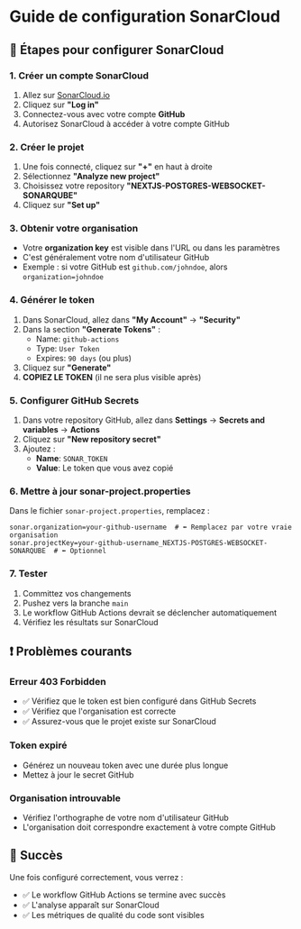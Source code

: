 # Guide de configuration SonarCloud

## 🎯 Étapes pour configurer SonarCloud

### 1. Créer un compte SonarCloud

1. Allez sur [SonarCloud.io](https://sonarcloud.io)
2. Cliquez sur **"Log in"**
3. Connectez-vous avec votre compte **GitHub**
4. Autorisez SonarCloud à accéder à votre compte GitHub

### 2. Créer le projet

1. Une fois connecté, cliquez sur **"+"** en haut à droite
2. Sélectionnez **"Analyze new project"**
3. Choisissez votre repository **"NEXTJS-POSTGRES-WEBSOCKET-SONARQUBE"**
4. Cliquez sur **"Set up"**

### 3. Obtenir votre organisation

- Votre **organization key** est visible dans l'URL ou dans les paramètres
- C'est généralement votre nom d'utilisateur GitHub
- Exemple : si votre GitHub est `github.com/johndoe`, alors `organization=johndoe`

### 4. Générer le token

1. Dans SonarCloud, allez dans **"My Account"** → **"Security"**
2. Dans la section **"Generate Tokens"** :
   - Name: `github-actions`
   - Type: `User Token`
   - Expires: `90 days` (ou plus)
3. Cliquez sur **"Generate"**
4. **COPIEZ LE TOKEN** (il ne sera plus visible après)

### 5. Configurer GitHub Secrets

1. Dans votre repository GitHub, allez dans **Settings** → **Secrets and variables** → **Actions**
2. Cliquez sur **"New repository secret"**
3. Ajoutez :
   - **Name**: `SONAR_TOKEN`
   - **Value**: Le token que vous avez copié

### 6. Mettre à jour sonar-project.properties

Dans le fichier `sonar-project.properties`, remplacez :
```properties
sonar.organization=your-github-username  # ⬅️ Remplacez par votre vraie organisation
sonar.projectKey=your-github-username_NEXTJS-POSTGRES-WEBSOCKET-SONARQUBE  # ⬅️ Optionnel
```

### 7. Tester

1. Committez vos changements
2. Pushez vers la branche `main`
3. Le workflow GitHub Actions devrait se déclencher automatiquement
4. Vérifiez les résultats sur SonarCloud

## ❗ Problèmes courants

### Erreur 403 Forbidden
- ✅ Vérifiez que le token est bien configuré dans GitHub Secrets
- ✅ Vérifiez que l'organisation est correcte
- ✅ Assurez-vous que le projet existe sur SonarCloud

### Token expiré
- Générez un nouveau token avec une durée plus longue
- Mettez à jour le secret GitHub

### Organisation introuvable
- Vérifiez l'orthographe de votre nom d'utilisateur GitHub
- L'organisation doit correspondre exactement à votre compte GitHub

## 🎉 Succès

Une fois configuré correctement, vous verrez :
- ✅ Le workflow GitHub Actions se termine avec succès
- ✅ L'analyse apparaît sur SonarCloud
- ✅ Les métriques de qualité du code sont visibles 